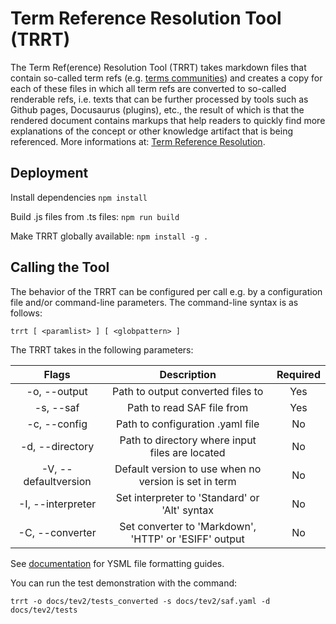 # Term Reference Resolution Tool (TRRT)

The Term Ref(erence) Resolution Tool (TRRT) takes markdown files that contain so-called term refs (e.g. [terms communities](terms-community@ctwg)) and creates a copy for each of these files in which all term refs are converted to so-called renderable refs, i.e. texts that can be further processed by tools such as Github pages, Docusaurus (plugins), etc., the result of which is that the rendered document contains markups that help readers to quickly find more explanations of the concept or other knowledge artifact that is being referenced. More informations at: [Term Reference Resolution](https://essif-lab.github.io/framework/docs/tev2/spec-tools/trrt).

## Deployment

Install dependencies
`npm install`

Build .js files from .ts files:
`npm run build`

Make TRRT globally available:
`npm install -g .`

## Calling the Tool

The behavior of the TRRT can be configured per call e.g. by a configuration file and/or command-line parameters. The command-line syntax is as follows:

`trrt [ <paramlist> ] [ <globpattern> ]`

The TRRT takes in the following parameters:

|         Flags        |                      Description                             | Required |
|:--------------------:|:------------------------------------------------------------:|:--------:|
|     -o, --output     |           Path to output converted files to                  |    Yes   |
|      -s, --saf       |               Path to read SAF file from                     |    Yes   |
|     -c, --config     |            Path to configuration .yaml file                  |    No    |
|    -d, --directory   |    Path to directory where input files are located           |    No    |
| -V, --defaultversion | Default version to use when no version is set in term        |    No    |
|   -I, --interpreter  |       Set interpreter to 'Standard' or 'Alt' syntax          |    No    |
|    -C, --converter   |     Set converter to 'Markdown', 'HTTP' or 'ESIFF' output    |    No    |

See [documentation](https://essif-lab.github.io/framework/docs/tev2/spec-tools/trrt) for YSML file formatting guides.

You can run the test demonstration with the command:

`trrt -o docs/tev2/tests_converted -s docs/tev2/saf.yaml -d docs/tev2/tests`
